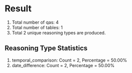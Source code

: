 # Result<br/>
1. Total number of qas: 4<br/>
2. Total number of tables: 1<br/>
3. Total 2 unique reasoning types are produced.<br/>
## **Reasoning Type Statistics**<br/>
1. temporal_comparison: Count = 2, Percentage = 50.00%<br/>
2. date_difference: Count = 2, Percentage = 50.00%<br/>
